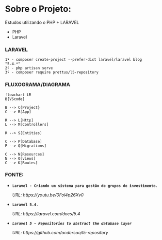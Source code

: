 # Sobre o Projeto:
Estudos utilizando o PHP + LARAVEL

- PHP
- Laravel


### LARAVEL

```
1º - composer create-project --prefer-dist laravel/laravel blog "5.4.*"
2º - php artisan serve
3º - composer require prettus/l5-repository
```


### FLUXOGRAMA/DIAGRAMA

```mermaid
flowchart LR
B[VScode]

B --> C{Project}
C --> R[App]

R --> L[Http]
L --> M[Controllers]

R --> S[Entities]

C --> P[Database]
P --> Q[Migrations]

C --> N[Resources]
N --> O[views]
C --> K[Routes]
```



### FONTE:
<ul>
  
  <li>
    <p><b><code>Laravel - Criando um sistema para gestão de grupos de investimento.</code></b></p>
    <p><i>URL: https://youtu.be/0Fol4p26Xv0 </i></p>
  </li>
  
  <li>
    <p><b><code>Laravel 5.4.</code></b></p>
    <p><i>URL: https://laravel.com/docs/5.4</p>
  </li>
  
  <li>
    <p><b><code>Laravel 5 - Repositories to abstract the database layer</code></b></p>
    <p><i>URL: https://github.com/andersao/l5-repository</p>
  </li>
  
  
  
</ul>

